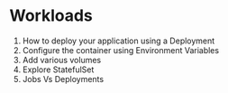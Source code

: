 # Workloads

1. How to deploy your application using a Deployment
2. Configure the container using Environment Variables
3. Add various volumes
4. Explore StatefulSet
5. Jobs Vs Deployments
